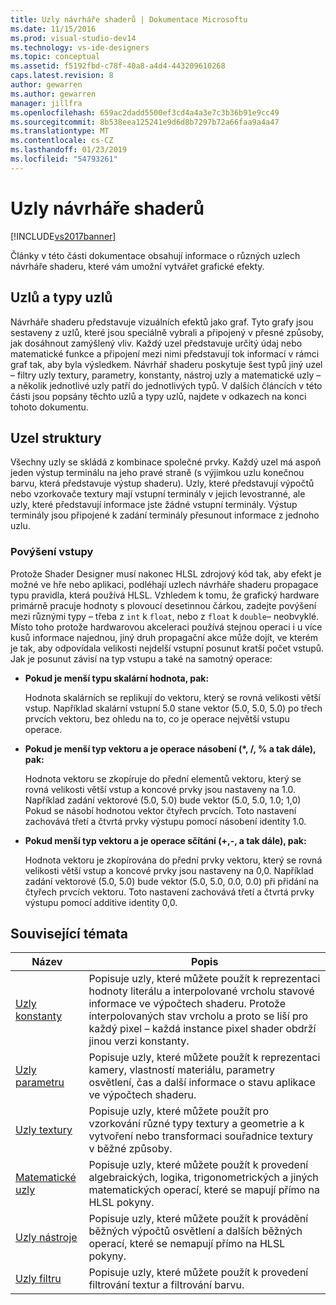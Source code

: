 ```yaml
---
title: Uzly návrháře shaderů | Dokumentace Microsoftu
ms.date: 11/15/2016
ms.prod: visual-studio-dev14
ms.technology: vs-ide-designers
ms.topic: conceptual
ms.assetid: f5192fbd-c78f-40a8-a4d4-443209610268
caps.latest.revision: 8
author: gewarren
ms.author: gewarren
manager: jillfra
ms.openlocfilehash: 659ac2dadd5500ef3cd4a4a3e7c3b36b91e9cc49
ms.sourcegitcommit: 8b538eea125241e9d6d8b7297b72a66faa9a4a47
ms.translationtype: MT
ms.contentlocale: cs-CZ
ms.lasthandoff: 01/23/2019
ms.locfileid: "54793261"
---
```

# <a name="shader-designer-nodes"></a>Uzly návrháře shaderů
[!INCLUDE[vs2017banner](../includes/vs2017banner.md)]

Články v této části dokumentace obsahují informace o různých uzlech návrháře shaderu, které vám umožní vytvářet grafické efekty.  
  
## <a name="nodes-and-node-types"></a>Uzlů a typy uzlů  
 Návrháře shaderu představuje vizuálních efektů jako graf. Tyto grafy jsou sestaveny z uzlů, které jsou speciálně vybrali a připojený v přesné způsoby, jak dosáhnout zamýšlený vliv. Každý uzel představuje určitý údaj nebo matematické funkce a připojení mezi nimi představují tok informací v rámci graf tak, aby byla výsledkem. Návrhář shaderu poskytuje šest typů jiný uzel – filtry uzly textury, parametry, konstanty, nástroj uzly a matematické uzly – a několik jednotlivé uzly patří do jednotlivých typů. V dalších článcích v této části jsou popsány těchto uzlů a typy uzlů, najdete v odkazech na konci tohoto dokumentu.  
  
## <a name="node-structure"></a>Uzel struktury  
 Všechny uzly se skládá z kombinace společné prvky. Každý uzel má aspoň jeden výstup terminálu na jeho pravé straně (s výjimkou uzlu konečnou barvu, která představuje výstup shaderu). Uzly, které představují výpočtů nebo vzorkovače textury mají vstupní terminály v jejich levostranné, ale uzly, které představují informace jste žádné vstupní terminály. Výstup terminály jsou připojené k zadání terminály přesunout informace z jednoho uzlu.  
  
### <a name="promotion-of-inputs"></a>Povýšení vstupy  
 Protože Shader Designer musí nakonec HLSL zdrojový kód tak, aby efekt je možné ve hře nebo aplikaci, podléhají uzlech návrháře shaderu propagace typu pravidla, která používá HLSL. Vzhledem k tomu, že grafický hardware primárně pracuje hodnoty s plovoucí desetinnou čárkou, zadejte povýšení mezi různými typy – třeba z `int` k `float`, nebo z `float` k `double`– neobvyklé. Místo toho protože hardwarovou akceleraci používá stejnou operaci i u více kusů informace najednou, jiný druh propagační akce může dojít, ve kterém je tak, aby odpovídala velikosti nejdelší vstupní posunut kratší počet vstupů. Jak je posunut závisí na typ vstupu a také na samotný operace:  
  
-   **Pokud je menší typu skalární hodnota, pak:**  
  
     Hodnota skalárních se replikují do vektoru, který se rovná velikosti větší vstup. Například skalární vstupní 5.0 stane vektor (5.0, 5.0, 5.0) po třech prvcích vektoru, bez ohledu na to, co je operace největší vstupu operace.  
  
-   **Pokud je menší typ vektoru a je operace násobení (\*, /, % a tak dále), pak:**  
  
     Hodnota vektoru se zkopíruje do přední elementů vektoru, který se rovná velikosti větší vstup a koncové prvky jsou nastaveny na 1.0. Například zadání vektorové (5.0, 5.0) bude vektor (5.0, 5.0, 1.0; 1,0) Pokud se násobí hodnotou vektor čtyřech prvcích. Toto nastavení zachovává třetí a čtvrtá prvky výstupu pomocí násobení identity 1.0.  
  
-   **Pokud menší typ vektoru a je operace sčítání (+,-, a tak dále), pak:**  
  
     Hodnota vektoru je zkopírována do přední prvky vektoru, který se rovná velikosti větší vstup a koncové prvky jsou nastaveny na 0,0. Například zadání vektorové (5.0, 5.0) bude vektor (5.0, 5.0, 0.0, 0.0) při přidání na čtyřech prvcích vektoru. Toto nastavení zachovává třetí a čtvrtá prvky výstupu pomocí additive identity 0,0.  
  
## <a name="related-topics"></a>Související témata  
  
|Název|Popis|  
|-----------|-----------------|  
|[Uzly konstanty](../designers/constant-nodes.md)|Popisuje uzly, které můžete použít k reprezentaci hodnoty literálu a interpolované vrcholu stavové informace ve výpočtech shaderu. Protože interpolovaných stav vrcholu a proto se liší pro každý pixel – každá instance pixel shader obdrží jinou verzi konstanty.|  
|[Uzly parametru](../designers/parameter-nodes.md)|Popisuje uzly, které můžete použít k reprezentaci kamery, vlastností materiálu, parametry osvětlení, čas a další informace o stavu aplikace ve výpočtech shaderu.|  
|[Uzly textury](../designers/texture-nodes.md)|Popisuje uzly, které můžete použít pro vzorkování různé typy textury a geometrie a k vytvoření nebo transformaci souřadnice textury v běžné způsoby.|  
|[Matematické uzly](../designers/math-nodes.md)|Popisuje uzly, které můžete použít k provedení algebraických, logika, trigonometrických a jiných matematických operací, které se mapují přímo na HLSL pokyny.|  
|[Uzly nástroje](../designers/utility-nodes.md)|Popisuje uzly, které můžete použít k provádění běžných výpočtů osvětlení a dalších běžných operací, které se nemapují přímo na HLSL pokyny.|  
|[Uzly filtru](../designers/filter-nodes.md)|Popisuje uzly, které můžete použít k provedení filtrování textur a filtrování barvu.|
